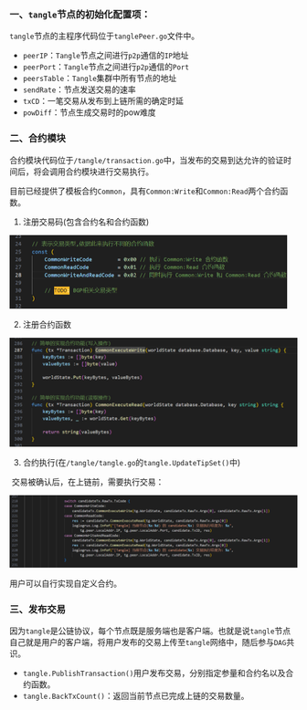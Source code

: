 ### 一、`tangle`节点的初始化配置项：

`tangle`节点的主程序代码位于`tanglePeer.go`文件中。

- `peerIP`：`Tangle`节点之间进行`p2p`通信的`IP`地址
- `peerPort`：`Tangle`节点之间进行`p2p`通信的`Port`
- `peersTable`：`Tangle`集群中所有节点的地址
- `sendRate`：节点发送交易的速率
- `txCD`：一笔交易从发布到上链所需的确定时延
- `powDiff`：节点生成交易时的pow难度

### 二、合约模块

合约模块代码位于`/tangle/transaction.go`中，当发布的交易到达允许的验证时间后，将会调用合约模块进行交易执行。

目前已经提供了模板合约`Common`，具有`Common:Write`和`Common:Read`两个合约函数。

1. 注册交易码(包含合约名和合约函数)

<img src="readme.assets/image-20230831101033682.png" alt="image-20230831101033682" style="zoom:50%;" />

2. 注册合约函数

<img src="readme.assets/image-20230831101129817.png" alt="image-20230831101129817" style="zoom:50%;" />

3. 合约执行(在`/tangle/tangle.go`的`tangle.UpdateTipSet()`中)

​	交易被确认后，在上链前，需要执行交易：

<img src="readme.assets/image-20230831101333118.png" alt="image-20230831101333118" style="zoom:50%;" />

用户可以自行实现自定义合约。

### 三、发布交易

因为`tangle`是公链协议，每个节点既是服务端也是客户端。也就是说`tangle`节点自己就是用户的客户端，将用户发布的交易上传至`tangle`网络中，随后参与`DAG`共识。

- `tangle.PublishTransaction()`用户发布交易，分别指定参量和合约名以及合约函数。
- `tangle.BackTxCount()`：返回当前节点已完成上链的交易数量。

